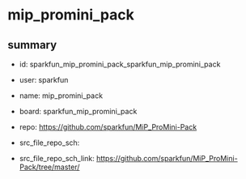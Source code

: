 # mip_promini_pack
 
## summary 
* id: sparkfun_mip_promini_pack_sparkfun_mip_promini_pack
* user: sparkfun
* name: mip_promini_pack
* board: sparkfun_mip_promini_pack
* repo: https://github.com/sparkfun/MiP_ProMini-Pack



* src_file_repo_sch: 
* src_file_repo_sch_link: https://github.com/sparkfun/MiP_ProMini-Pack/tree/master/






